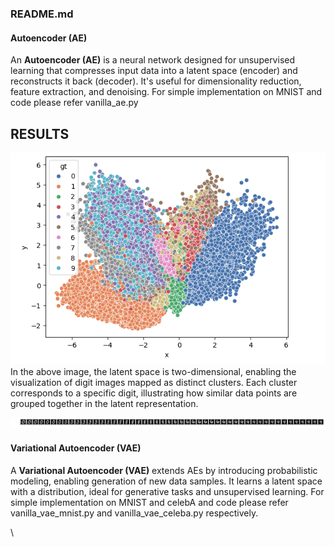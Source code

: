 ### README.md

#### Autoencoder (AE)
An **Autoencoder (AE)** is a neural network designed for unsupervised learning that compresses input data into a latent space (encoder) and reconstructs it back (decoder). It's useful for dimensionality reduction, feature extraction, and denoising.
For simple implementation on MNIST and code please refer vanilla_ae.py 
## RESULTS
![plot for digits-->2d points](images/1.png "plot for digits-->2d points")
In the above image, the latent space is two-dimensional, enabling the visualization of digit images mapped as distinct clusters. Each cluster corresponds to a specific digit, illustrating how similar data points are grouped together in the latent representation.

![conversion from 1 digit to another](images/2.png "conversion from 1 digit to another")



#### Variational Autoencoder (VAE)
A **Variational Autoencoder (VAE)** extends AEs by introducing probabilistic modeling, enabling generation of new data samples. It learns a latent space with a distribution, ideal for generative tasks and unsupervised learning.
For simple implementation on MNIST and celebA and code please refer vanilla_vae_mnist.py and vanilla_vae_celeba.py respectively. 

\


